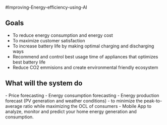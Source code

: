 
#Improving-Energy-efficiency-using-AI


<h2> Goals </h2>
<ul>
<li>To reduce energy consumption and energy cost</li>
<li>To maximize customer satisfaction</li>
<li>To increase battery life by making optimal charging and discharging ways</li>
<li>Recommend and control best usage time of appliances that optimizes best battery life</li>
<li>Reduce CO2 emmisions and create environmental friendly ecosystem</li>
</ul>


<h2> What will the system do </h2>
- Price forecasting
- Energy consumption forecasting
- Energy production forecast (PV generation and weather conditions)
- to minimize the peak-to-average ratio while maximizing the OCL of consumers
- Mobile App to analyze, monitor and predict your home energy generation and consumption.
